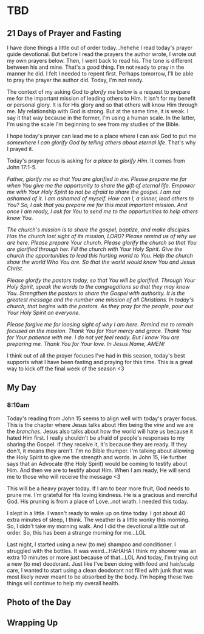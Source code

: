 # TBD

## 21 Days of Prayer and Fasting

I have done things a little out of order today...hehehe I read today's prayer guide devotional. But before I read the prayers the author wrote, I wrote out my own prayers below. Then, I went back to read his. The tone is different between his and mine. That's a good thing. I'm not ready to pray in the manner he did. I felt I needed to repent first. Perhaps tomorrow, I'll be able to pray the prayer the author did. Today, I'm not ready.

The context of my asking God to *glorify me* below is a request to prepare me for the important mission of leading others to Him. It isn't for my benefit or personal glory. It is for His glory and so that others will know Him through me. My relationship with God is strong. But at the same time, it is weak. I say it that way because in the former, I'm using a human scale. In the latter, I'm using the scale I'm beginning to see from my studies of the Bible.

I hope today's prayer can lead me to a place where I can ask God to put me *somewhere I can glorify God by telling others about eternal life*. That's why I prayed it.

Today's prayer focus is asking for *a place to glorify Him*. It comes from John 17:1-5.

*Father, glorify me so that You are glorified in me. Please prepare me for when You give me the opportunity to share the gift of eternal life. Empower me with Your Holy Spirit to not be afraid to share the gospel. I am not ashamed of it. I am ashamed of myself. How can I, a sinner, lead others to You? So, I ask that you prepare me for this most important mission. And once I am ready, I ask for You to send me to the opportunities to help others know You.*

*The church's mission is to share the gospel, baptize, and make disciples. Has the church lost sight of its mission, LORD? Please remind us of why we are here. Please prepare Your church. Please glorify the church so that You are glorified through her. Fill the church with Your Holy Spirit. Give the church the opportunities to lead this hurting world to You. Help the church show the world Who You are. So that the world would know You and Jesus Christ.*

*Please glorify the pastors today, so that You will be glorified. Through Your Holy Spirit, speak the words to the congregations so that they may know You. Strengthen the pastors to share the Gospel with authority. It is the greatest message and the number one mission of all Christians. In today's church, that begins with the pastors. As they pray for the people, pour out Your Holy Spirit on everyone.*

*Please forgive me for loosing sight of why I am here. Remind me to remain focused on the mission. Thank You for Your mercy and grace. Thank You for Your patience with me. I do not yet feel ready. But I know You are preparing me. Thank You for Your love. In Jesus Name, AMEN!*

I think out of all the prayer focuses I've had in this season, today's best supports what I have been fasting and praying for this time. This is a great way to kick off the final week of the season <3

## My Day

### 8:10am

Today's reading from John 15 seems to align well with today's prayer focus. This is the chapter where Jesus talks about Him being the *vine* and we are the *branches*. Jesus also talks about how the world will hate us because it hated Him first. I really shouldn't be afraid of people's responses to my sharing the Gospel. If they receive it, it's because they are ready. If they don't, it means they aren't. I'm no Bible thumper. I'm talking about allowing the Holy Spirit to give me the strength and words. In John 15, He further says that an Advocate (the Holy Spirit) would be coming to testify about Him. And then we are to testify about Him. When I am ready, He will send me to those who will receive the message <3

This will be a heavy prayer today. If I am to bear more fruit, God needs to prune me. I'm grateful for His loving kindness. He is a gracious and merciful God. His pruning is from a place of Love...not wrath. I needed this today.

I slept in a little. I wasn't ready to wake up on time today. I got about 40 extra minutes of sleep, I think. The weather is a little wonky this morning. So, I didn't take my morning walk. And I did the devotional a little out of order. So, this has been a strange morning for me...LOL

Last night, I started using a new (to me) shampoo and conditioner. I struggled with the bottles. It was weird...HAHAHA I think my shower was an extra 10 minutes or more just because of that...LOL And today, I'm trying out a new (to me) deodorant. Just like I've been doing with food and hair/scalp care, I wanted to start using a clean deodorant not filled with junk that was most likely never meant to be absorbed by the body. I'm hoping these two things will continue to help my overall health.



## Photo of the Day



## Wrapping Up

